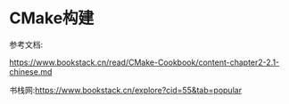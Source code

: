 # CMake构建

参考文档:

https://www.bookstack.cn/read/CMake-Cookbook/content-chapter2-2.1-chinese.md

书栈网:https://www.bookstack.cn/explore?cid=55&tab=popular
